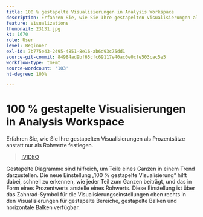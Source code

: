 ```yaml
---
title: 100 % gestapelte Visualisierungen in Analysis Workspace
description: Erfahren Sie, wie Sie Ihre gestapelten Visualisierungen als Prozentsätze anstatt nur als Rohwerte festlegen.
feature: Visualizations
thumbnail: 23131.jpg
kt: 1670
role: User
level: Beginner
exl-id: 7b775e43-2495-4851-8e16-ab6d93c75dd1
source-git-commit: 84984ad9bf65cfc69117e40ac0e0cfe503cac5e5
workflow-type: tm+mt
source-wordcount: '103'
ht-degree: 100%

---
```


# 100 % gestapelte Visualisierungen in Analysis Workspace

Erfahren Sie, wie Sie Ihre gestapelten Visualisierungen als Prozentsätze anstatt nur als Rohwerte festlegen.

>[!VIDEO](https://video.tv.adobe.com/v/23131/?quality=12&learn=on)

Gestapelte Diagramme sind hilfreich, um Teile eines Ganzen in einem Trend darzustellen. Die neue Einstellung „100 % gestapelte Visualisierung“ hilft dabei, schnell zu erkennen, wie jeder Teil zum Ganzen beiträgt, und das in Form eines Prozentwerts anstelle eines Rohwerts. Diese Einstellung ist über das Zahnrad-Symbol für die Visualisierungseinstellungen oben rechts in den Visualisierungen für gestapelte Bereiche, gestapelte Balken und horizontale Balken verfügbar.

